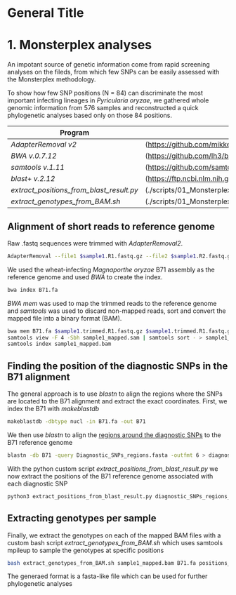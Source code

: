 # General Title
# 1. Monsterplex analyses

An impotant source of genetic information come from rapid screening analyses on the fileds, from which few SNPs can be easily assessed with the Monsterplex methodology.

To show how few SNP positions (N = 84) can discriminate the most important infecting lineages in *Pyricularia oryzae*, we gathered whole genomic information from 576 samples and reconstructed a quick phylogenetic analyses based only on those 84 positions.



Program                                  | Location
---------------------------------------- | --------------------------------------------------
*AdapterRemoval v2*                      | (https://github.com/mikkelschubert/adapterremoval)
*BWA v.0.7.12*                           | (https://github.com/lh3/bwa)
*samtools v.1.11*                        | (https://github.com/samtools/samtools)
*blast+ v.2.12*                          | (https://ftp.ncbi.nlm.nih.gov/blast/executables/blast+/LATEST/)
*extract_positions_from_blast_result.py* | (./scripts/01_Monsterplex_84SNPs_analyses/extract_positions_from_blast_result.py)
*extract_genotypes_from_BAM.sh*          | (./scripts/01_Monsterplex_84SNPs_analyses/extract_genotypes_from_BAM.sh)

## Alignment of short reads to reference genome

Raw .fastq sequences were trimmed with *AdapterRemoval2*.
```bash
AdapterRemoval --file1 $sample1.R1.fastq.gz --file2 $sample1.R2.fastq.gz --gzip --basename $sample.trimmed
```

We used the wheat-infecting *Magnaporthe oryzae* B71 assembly as the reference genome and used *BWA* to create the index.
```bash
bwa index B71.fa
```

*BWA mem* was used to map the trimmed reads to the reference genome and *samtools* was used to discard non-mapped reads, sort and convert the mapped file into a binary format (BAM).
```bash
bwa mem B71.fa $sample1.trimmed.R1.fastq.gz $sample1.trimmed.R1.fastq.gz > sample1_mapped.sam
samtools view -F 4 -Sbh sample1_mapped.sam | samtools sort - > sample1_mapped.bam
samtools index sample1_mapped.bam
```

## Finding the position of the diagnostic SNPs in the B71 alignment

The general approach is to use *blastn* to align the regions where the SNPs are located to the B71 alignment and extract the exact coordinates.
First, we index the B71 with *makeblastdb*
```bash
makeblastdb -dbtype nucl -in B71.fa -out B71

```
We then use *blastn* to align the [regions around the diagnostic SNPs]([./data/01_Monsterplex_84SNPs_analyses/Diagnostic_SNPs_regions.fasta) to the B71 reference genome
```bash
blastn -db B71 -query Diagnostic_SNPs_regions.fasta -outfmt 6 > diagnostic_SNPs_regions_against_B71.out
```
With the python custom script *extract_positions_from_blast_result.py* we now extract the positions of the B71 reference genome associated with each diagnostic SNP
```bash
python3 extract_positions_from_blast_result.py diagnostic_SNPs_regions_against_B71.out B71.fa > positions_diagnostic_SNPs.out
```

## Extracting genotypes per sample
Finally, we extract the genotypes on each of the mapped BAM files with a custom bash script *extract_genotypes_from_BAM.sh* which uses samtools mpileup to sample the genotypes at specific positions
```bash
bash extract_genotypes_from_BAM.sh sample1_mapped.bam B71.fa positions_diagnostic_SNPs.out
```
The generaed format is a fasta-like file which can be used for further phylogenetic analyses

